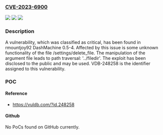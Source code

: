 ### [CVE-2023-6900](https://cve.mitre.org/cgi-bin/cvename.cgi?name=CVE-2023-6900)
![](https://img.shields.io/static/v1?label=Product&message=DashMachine&color=blue)
![](https://img.shields.io/static/v1?label=Version&message=%3D%200.5-4%20&color=brighgreen)
![](https://img.shields.io/static/v1?label=Vulnerability&message=CWE-24%20Path%20Traversal%3A%20'..%2Ffiledir'&color=brighgreen)

### Description

A vulnerability, which was classified as critical, has been found in rmountjoy92 DashMachine 0.5-4. Affected by this issue is some unknown functionality of the file /settings/delete_file. The manipulation of the argument file leads to path traversal: '../filedir'. The exploit has been disclosed to the public and may be used. VDB-248258 is the identifier assigned to this vulnerability.

### POC

#### Reference
- https://vuldb.com/?id.248258

#### Github
No PoCs found on GitHub currently.

